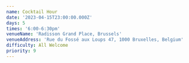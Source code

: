 ```yaml
---
name: Cocktail Hour
date: '2023-04-15T23:00:00.000Z'
days: 5
times: '6:00-6:30pm'
venueName: 'Radisson Grand Place, Brussels'
venueAddress: 'Rue du Fossé aux Loups 47, 1000 Bruxelles, Belgium'
difficulty: All Welcome
priority: 9
---
```









